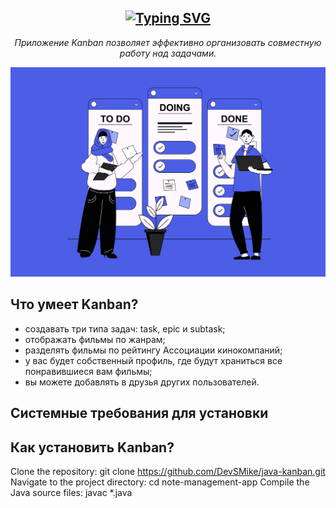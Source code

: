 <h2 align="center">
  <a href="https://git.io/typing-svg"><img src="https://readme-typing-svg.demolab.com?font=Pixelify+Sans&size=40&pause=1000&color=539A28&center=true&vCenter=true&random=false&width=435&lines=KANBAN" alt="Typing SVG" /></a>
</h2>

<p align="center"><i>Приложение Kanban позволяет эффективно организовать совместную работу над задачами.</i></p>

<div style="text-align: center;">

![](https://github.com/pursecookie/java-kanban/blob/main/src/kanban.jpg)

</div>

## Что умеет Kanban?

- создавать три типа задач: task, epic и subtask;
- отображать фильмы по жанрам;
- разделять фильмы по рейтингу Ассоциации кинокомпаний;
- у вас будет собственный профиль, где будут храниться все понравившиеся вам фильмы;
- вы можете добавлять в друзья других пользователей.

## Системные требования для установки 



## Как установить Kanban?

Clone the repository: git clone https://github.com/DevSMike/java-kanban.git
Navigate to the project directory: cd note-management-app
Compile the Java source files: javac *.java
